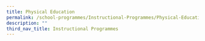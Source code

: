 ```yaml
---
title: Physical Education
permalink: /school-programmes/Instructional-Programmes/Physical-Education/
description: ""
third_nav_title: Instructional Programmes
---
```

